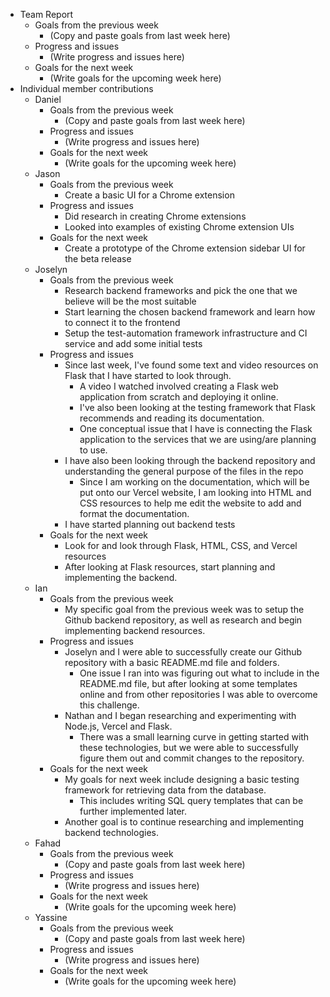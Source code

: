* Team Report
    * Goals from the previous week
        * (Copy and paste goals from last week here)
    * Progress and issues
        * (Write progress and issues here)
    * Goals for the next week
        * (Write goals for the upcoming week here)
* Individual member contributions
    * Daniel
        * Goals from the previous week
            * (Copy and paste goals from last week here)
        * Progress and issues
            * (Write progress and issues here)
        * Goals for the next week
            * (Write goals for the upcoming week here)
    * Jason
        * Goals from the previous week
            * Create a basic UI for a Chrome extension
        * Progress and issues
            * Did research in creating Chrome extensions
            * Looked into examples of existing Chrome extension UIs
        * Goals for the next week
            * Create a prototype of the Chrome extension sidebar UI for the beta release
    * Joselyn
        * Goals from the previous week
            * Research backend frameworks and pick the one that we believe will be the most suitable
            * Start learning the chosen backend framework and learn how to connect it to the frontend
            * Setup the test-automation framework infrastructure and CI service and add some initial tests
        * Progress and issues
            * Since last week, I've found some text and video resources on Flask that I have started to look through.
                * A video I watched involved creating a Flask web application from scratch and deploying it online.
                * I've also been looking at the testing framework that Flask recommends and reading its documentation.
                * One conceptual issue that I have is connecting the Flask application to the services that we are using/are planning to use.
            *  I have also been looking through the backend repository and understanding the general purpose of the files in the repo
                * Since I am working on the documentation, which will be put onto our Vercel website, I am looking into HTML and CSS resources to help me edit the website to add and format the documentation. 
            *  I have started planning out backend tests
        * Goals for the next week
            * Look for and look through Flask, HTML, CSS, and Vercel resources
            * After looking at Flask resources, start planning and implementing the backend.
    * Ian
        * Goals from the previous week
            * My specific goal from the previous week was to setup the Github backend repository, as well as research and begin implementing backend resources.
        * Progress and issues
            * Joselyn and I were able to successfully create our Github repository with a basic README.md file and folders.
               * One issue I ran into was figuring out what to include in the README.md file, but after looking at some templates online and from other repositories I was able to overcome this challenge.
            * Nathan and I began researching and experimenting with Node.js, Vercel and Flask.
               * There was a small learning curve in getting started with these technologies, but we were able to successfully figure them out and commit changes to the repository.
        * Goals for the next week
            * My goals for next week include designing a basic testing framework for retrieving data from the database.
               * This includes writing SQL query templates that can be further implemented later.
            * Another goal is to continue researching and implementing backend technologies.
    * Fahad
        * Goals from the previous week
            * (Copy and paste goals from last week here)
        * Progress and issues
            * (Write progress and issues here)
        * Goals for the next week
            * (Write goals for the upcoming week here)
    * Yassine
        * Goals from the previous week
            * (Copy and paste goals from last week here)
        * Progress and issues
            * (Write progress and issues here)
        * Goals for the next week
            * (Write goals for the upcoming week here)

